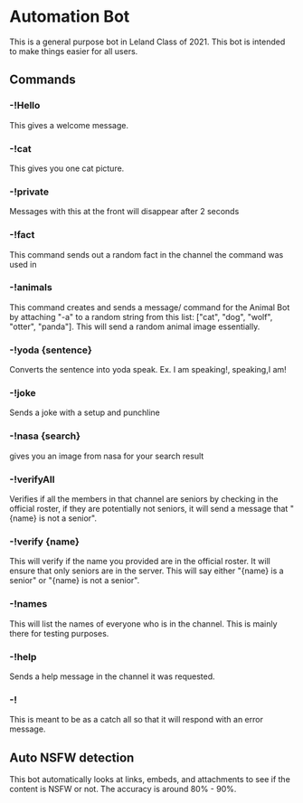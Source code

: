 # Automation Bot
This is a general purpose bot in Leland Class of 2021. This bot is intended to make things easier for all users.

## Commands

### -!Hello
This gives a welcome message.

### -!cat
This gives you one cat picture.

### -!private
Messages with this at the front will disappear after 2 seconds

### -!fact
This command sends out a random fact in the channel the command was used in

### -!animals
This command creates and sends a message/ command for the Animal Bot by attaching "-a" to a random string from this list: ["cat", "dog", "wolf", "otter", "panda"]. This will send a random animal image essentially.

### -!yoda {sentence}
Converts the sentence into yoda speak. Ex. I am speaking!, speaking,I am!

### -!joke
Sends a joke with a setup and punchline

### -!nasa {search}
gives you an image from nasa for your search result

### -!verifyAll
Verifies if all the members in that channel are seniors by checking in the official roster, if they are potentially not seniors, it will send a message that "{name} is not a senior".

### -!verify {name}
This will verify if the name you provided are in the official roster. It will ensure that only seniors are in the server. This will say either "{name} is a senior" or "{name} is not a senior".

### -!names
This will list the names of everyone who is in the channel. This is mainly there for testing purposes.

### -!help
Sends a help message in the channel it was requested.

### -!
This is meant to be as a catch all so that it will respond with an error message.

## Auto NSFW detection
This bot automatically looks at links, embeds, and attachments to see if the content is NSFW or not. The accuracy is around 80% - 90%.

